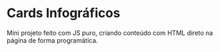 # Cards Infográficos
Mini projeto feito com JS puro,  criando conteúdo com HTML direto na página de forma programática.
